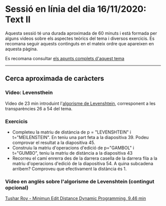 # Sessió en línia del dia 16/11/2020: Text II

Aquesta sessió té una durada aproximada de 60 minuts i està formada per alguns videos sobre els aspectes teòrics del tema i diversos exercicis. 
Es recomana seguir aquests continguts en el mateix ordre que apareixen en aquesta pàgina.

Es recomana consultar [els apunts complets d'aquest tema](https://algorismica2020.github.io/slides/text.html)  


---
## Cerca aproximada de caràcters

### Video: Levensthein

Video de 23 min introduint l'[algorisme de Levenshtein](https://campusvirtual.ub.edu/pluginfile.php/3380415/mod_resource/content/3/T3-3-Levensthein.html), corresponent a les transparències 26 a 54 del tema.

### Exercicis

+ Completeu la matriu de distància de p = "LEVENSHTEIN" i t="MEILENSTEIN". En teniu una part feta a la diapositiva 39. Podeu comprovar el resultat a la diapositiva 45.
+ Construiu la matriu d'operacions d'edició de p="GAMBOL" i t="GUMBO", teniu la matriu de distància a la diapositiva 43
+ Recorreu el camí enrerra des de la darrera casella de la darrera fila a la matriu d'operacions d'edició de la diapositiva 54. A quina subcadena arribem? Comproveu que efectivament la distància és 1.

### Vídeo en anglès sobre l'algorisme de Levenshtein (contingut opcional)

[Tushar Roy - Minimun Edit Distance Dynamic Programming, 9.46 min](https://www.youtube.com/watch?v=We3YDTzNXEk)



